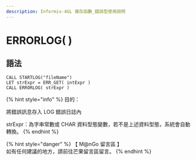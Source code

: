 ```yaml
---
description: Informix-4GL 庫存函數_錯誤型使用說明
---
```


# ERRORLOG( )

## 語法

```
CALL STARTLOG("fileName")
LET strExpr = ERR_GET( intExpr )
CALL ERRORLOG( strExpr )
```

{% hint style="info" %}
目的：

將錯誤訊息存入 LOG 錯誤日誌內

strExpr：為字串常數或 CHAR 資料型態變數，若不是上述資料型態，系統會自動轉換。
{% endhint %}

{% hint style="danger" %}
【 M@nGo 留言區 】\
如有任何建議的地方，請前往芒果留言區留言。
{% endhint %}
